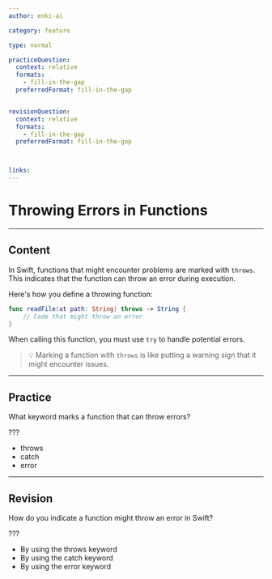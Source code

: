 ```yaml
---
author: enki-ai

category: feature

type: normal

practiceQuestion:
  context: relative
  formats:
    - fill-in-the-gap
  preferredFormat: fill-in-the-gap


revisionQuestion:
  context: relative
  formats:
    - fill-in-the-gap
  preferredFormat: fill-in-the-gap



links:
---
```


# Throwing Errors in Functions

---
## Content

In Swift, functions that might encounter problems are marked with `throws`. This indicates that the function can throw an error during execution.

Here's how you define a throwing function:

```swift
func readFile(at path: String) throws -> String {
    // Code that might throw an error
}
```

When calling this function, you must use `try` to handle potential errors.

> 💡 Marking a function with `throws` is like putting a warning sign that it might encounter issues.
---
## Practice

What keyword marks a function that can throw errors?

???

- throws
- catch
- error

---
## Revision

How do you indicate a function might throw an error in Swift?

???

- By using the throws keyword
- By using the catch keyword
- By using the error keyword
